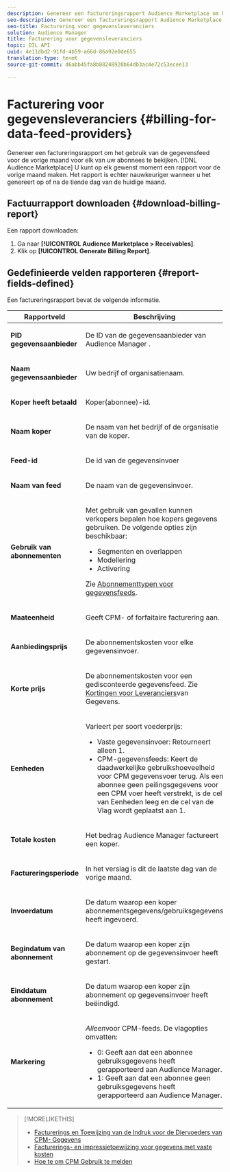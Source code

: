 ```yaml
---
description: Genereer een factureringsrapport Audience Marketplace om het gebruik van de gegevensfeed voor de vorige maand voor elk van uw abonnees te bekijken. U kunt op elk gewenst moment een rapport voor de vorige maand maken. Het rapport is echter nauwkeuriger wanneer u het genereert op of na de tiende dag van de huidige maand.
seo-description: Genereer een factureringsrapport Audience Marketplace om het gebruik van de gegevensfeed voor de vorige maand voor elk van uw abonnees te bekijken. U kunt op elk gewenst moment een rapport voor de vorige maand maken. Het rapport is echter nauwkeuriger wanneer u het genereert op of na de tiende dag van de huidige maand.
seo-title: Facturering voor gegevensleveranciers
solution: Audience Manager
title: Facturering voor gegevensleveranciers
topic: DIL API
uuid: 4e11dbd2-91fd-4b59-a66d-86a92e0de655
translation-type: tm+mt
source-git-commit: d6abb45fa8b88248920b64db3ac4e72c53ecee13

---
```



# Facturering voor gegevensleveranciers {#billing-for-data-feed-providers}

Genereer een factureringsrapport om het gebruik van de gegevensfeed voor de vorige maand voor elk van uw abonnees te bekijken. [!DNL Audience Marketplace] U kunt op elk gewenst moment een rapport voor de vorige maand maken. Het rapport is echter nauwkeuriger wanneer u het genereert op of na de tiende dag van de huidige maand.

## Factuurrapport downloaden {#download-billing-report}

Een rapport downloaden:

1. Ga naar **[!UICONTROL Audience Marketplace > Receivables]**.
1. Klik op **[!UICONTROL Generate Billing Report]**.

## Gedefinieerde velden rapporteren {#report-fields-defined}

Een factureringsrapport bevat de volgende informatie.

<table id="table_B433D5059F6446068683E425B1D87520"> 
 <thead> 
  <tr> 
   <th colname="col1" class="entry"> Rapportveld </th> 
   <th colname="col2" class="entry"> Beschrijving </th> 
  </tr> 
 </thead>
 <tbody> 
  <tr> 
   <td colname="col1"> <p><b><span class="uicontrol"> PID gegevensaanbieder</span></b> </p> </td> 
   <td colname="col2"> <p>De ID van de <span class="keyword"> gegevensaanbieder van Audience Manager</span> . </p> </td> 
  </tr> 
  <tr> 
   <td colname="col1"> <p><b><span class="uicontrol"> Naam gegevensaanbieder</span></b> </p> </td> 
   <td colname="col2"> <p>Uw bedrijf of organisatienaam. </p> </td> 
  </tr> 
  <tr> 
   <td colname="col1"> <p><b><span class="uicontrol"> Koper heeft betaald</span></b> </p> </td> 
   <td colname="col2"> <p>Koper(abonnee)-id. </p> </td> 
  </tr> 
  <tr> 
   <td colname="col1"> <p><b><span class="uicontrol"> Naam koper</span></b> </p> </td> 
   <td colname="col2"> <p>De naam van het bedrijf of de organisatie van de koper. </p> </td> 
  </tr> 
  <tr> 
   <td colname="col1"> <p><b><span class="uicontrol"> Feed-id</span></b> </p> </td> 
   <td colname="col2"> <p>De id van de gegevensinvoer </p> </td> 
  </tr> 
  <tr> 
   <td colname="col1"> <p><b><span class="uicontrol"> Naam van feed</span></b> </p> </td> 
   <td colname="col2"> <p>De naam van de gegevensinvoer. </p> </td> 
  </tr> 
  <tr> 
   <td colname="col1"> <p><b><span class="uicontrol"> Gebruik van abonnementen</span></b> </p> </td> 
   <td colname="col2"> <p>Met gebruik van gevallen kunnen verkopers bepalen hoe kopers gegevens gebruiken. De volgende opties zijn beschikbaar: </p> 
    <ul id="ul_8230A93B5DCE4C10B025D3C761F72CEF"> 
     <li id="li_3400C6475F6D43D7AF54D9A0ED9C09E0">Segmenten en overlappen </li> 
     <li id="li_65DFEF1EA6C341ACB5B72FF629F10AFC">Modellering </li> 
     <li id="li_B84935B93ADE4D299732CE7E099DF7B3">Activering </li> 
    </ul> <p>Zie <a href="../../../features/audience-marketplace/marketplace-data-providers/marketplace-create-manage-feeds.md#plan-types"> Abonnementtypen voor gegevensfeeds</a>. </p> </td> 
  </tr> 
  <tr> 
   <td colname="col1"> <p><b><span class="uicontrol"> Maateenheid</span></b> </p> </td> 
   <td colname="col2"> <p>Geeft CPM- of forfaitaire facturering aan. </p> </td> 
  </tr> 
  <tr> 
   <td colname="col1"> <p><b><span class="uicontrol"> Aanbiedingsprijs</span></b> </p> </td> 
   <td colname="col2"> <p>De abonnementskosten voor elke gegevensinvoer. </p> </td> 
  </tr> 
  <tr> 
   <td colname="col1"> <p><b><span class="uicontrol"> Korte prijs</span></b> </p> </td> 
   <td colname="col2"> <p>De abonnementskosten voor een gedisconteerde gegevensfeed. Zie <a href="../../../features/audience-marketplace/marketplace-data-providers/marketplace-create-manage-feeds.md#discounts"> Kortingen voor Leveranciers</a>van Gegevens. </p> </td> 
  </tr> 
  <tr> 
   <td colname="col1"> <p><b><span class="uicontrol"> Eenheden</span></b> </p> </td> 
   <td colname="col2"> <p>Varieert per soort voederprijs: </p> 
    <ul id="ul_01550B436EEE4FBC8C9945E08E3CE2C6"> 
     <li id="li_C589F6A751AB407E853AC6F726A47F14">Vaste gegevensinvoer: Retourneert alleen 1. </li> 
     <li id="li_F93F8AEB2D8C45BFA0305E7808AFF848">CPM-gegevensfeeds: Keert de daadwerkelijke gebruikshoeveelheid voor CPM gegevensvoer terug. Als een abonnee geen peilingsgegevens voor een CPM voer heeft verstrekt, is de cel van Eenheden leeg en de cel van de Vlag wordt geplaatst aan 1. </li> 
    </ul> </td> 
  </tr> 
  <tr> 
   <td colname="col1"> <p><b><span class="uicontrol"> Totale kosten</span></b> </p> </td> 
   <td colname="col2"> <p>Het bedrag <span class="keyword"> Audience Manager</span> factureert een koper. </p> </td> 
  </tr> 
  <tr> 
   <td colname="col1"> <p><b><span class="uicontrol"> Factureringsperiode</span></b> </p> </td> 
   <td colname="col2"> <p> In het verslag is dit de laatste dag van de vorige maand. </p> </td> 
  </tr> 
  <tr> 
   <td colname="col1"> <p><b><span class="uicontrol"> Invoerdatum</span></b> </p> </td> 
   <td colname="col2"> <p>De datum waarop een koper abonnementsgegevens/gebruiksgegevens heeft ingevoerd. </p> </td> 
  </tr> 
  <tr> 
   <td colname="col1"> <p><b><span class="uicontrol"> Begindatum van abonnement</span></b> </p> </td> 
   <td colname="col2"> <p>De datum waarop een koper zijn abonnement op de gegevensinvoer heeft gestart. </p> </td> 
  </tr> 
  <tr> 
   <td colname="col1"> <p><b><span class="uicontrol"> Einddatum abonnement</span></b> </p> </td> 
   <td colname="col2"> <p>De datum waarop een koper zijn abonnement op gegevensinvoer heeft beëindigd. </p> </td> 
  </tr> 
  <tr> 
   <td colname="col1"> <p><b><span class="uicontrol"> Markering</span></b> </p> </td> 
   <td colname="col2"> <p> <i>Alleen</i>voor CPM-feeds. De vlagopties omvatten: </p> 
    <ul id="ul_509BC73B754A43299F8D719AB0805ABD"> 
     <li id="li_AB35E33B68EC49A187495DF6B9D86563">0: Geeft aan dat een abonnee gebruiksgegevens heeft gerapporteerd aan <span class="keyword"> Audience Manager</span>. </li> 
     <li id="li_2E4871B127A84EC586A9F3659F52D67E">1: Geeft aan dat een abonnee geen gebruiksgegevens heeft gerapporteerd aan <span class="keyword"> Audience Manager</span>. </li> 
    </ul> </td> 
  </tr> 
 </tbody> 
</table>

>[!MORELIKETHIS]
>
>* [Facturerings en Toewijzing van de Indruk voor de Diervoeders van CPM- Gegevens](../../../features/audience-marketplace/marketplace-data-buyers/marketplace-buyer-billing.md#cost-attribution)
>* [Facturerings- en impressietoewijzing voor gegevens met vaste kosten](../../../features/audience-marketplace/marketplace-data-buyers/marketplace-buyer-billing.md)
>* [Hoe te om CPM Gebruik te melden](../../../features/audience-marketplace/marketplace-data-buyers/marketplace-buyer-billing.md#report-cpm-usage)

